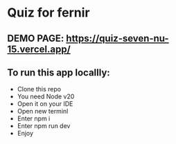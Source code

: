 # Quiz for fernir
## DEMO PAGE: https://quiz-seven-nu-15.vercel.app/
## To run this app locallly:
- Clone this repo
- You need Node v20
- Open it on your IDE
- Open new terminl
- Enter npm i
- Enter npm run dev
- Enjoy
